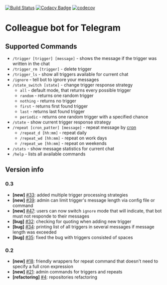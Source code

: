 [![Build Status](https://travis-ci.org/ustits/ColleagueBot.svg?branch=develop)](https://travis-ci.org/ustits/ColleagueBot)
[![Codacy Badge](https://api.codacy.com/project/badge/Grade/a8b489aca8ac426089f64ba35de99bda)](https://www.codacy.com/app/ustits/ColleagueBot?utm_source=github.com&amp;utm_medium=referral&amp;utm_content=ustits/ColleagueBot&amp;utm_campaign=Badge_Grade)
[![codecov](https://codecov.io/gh/ustits/ColleagueBot/branch/develop/graph/badge.svg)](https://codecov.io/gh/ustits/ColleagueBot)

# Colleague bot for Telegram

## Supported Commands

* `/trigger [trigger] [message]` - shows the message if the trigger was written in the chat
* `/trigger_rm [trigger]` - delete trigger
* `/trigger_ls` - show all triggers available for current chat
* `/ignore` - tell bot to ignore your messages
* `/state_switch [state]` - change trigger response strategy
  * `all` - default mode, that returns every possible trigger
  * `random` - returns one random trigger
  * `nothing` - returns no trigger
  * `first` - returns first found trigger
  * `last` - returns last found trigger
  * `periodic` - returns one random trigger with a specified chance
* `/state` - show current trigger response strategy
* `/repeat [cron_patter] [message]` - repeat message by [cron](http://www.quartz-scheduler.org/documentation/quartz-2.x/tutorials/crontrigger.html)
  * `/repeat_d [hh:mm]` - repeat daily
  * `/repeat_wd [hh:mm]` - repeat on work days
  * `/repeat_we [hh:mm]` - repeat on weekends
* `/stats` - show message statistics for current chat
* `/help` - lists all available commands

## Version info

### 0.3

* **[new]** [#33](https://github.com/ustits/ColleagueBot/issues/33): 
added multiple trigger processing strategies
* **[new]** [#39](https://github.com/ustits/ColleagueBot/issues/39):
admin can limit trigger's message length via config file or command
* **[new]** [#47](https://github.com/ustits/ColleagueBot/issues/47):
users can now switch `ignore` mode that will indicate, that bot must not responde
to their messages
* **[bug]** [#32](https://github.com/ustits/ColleagueBot/issues/32):
checking for quoting when adding new trigger
* **[bug]** [#34](https://github.com/ustits/ColleagueBot/issues/34):
printing list of all triggers in several messages if message length was exceeded
* **[bug]** [#35](https://github.com/ustits/ColleagueBot/issues/35):
fixed the bug with triggers consisted of spaces

### 0.2

* **[new]** [#18](https://github.com/ustits/ColleagueBot/issues/18): 
friendly wrappers for repeat command that doesn't need to specify a full 
cron expression
* **[new]** [#21](https://github.com/ustits/ColleagueBot/issues/21): 
admin commands for triggers and repeats
* **[refactoring]** [#4](https://github.com/ustits/ColleagueBot/issues/4): 
repositories refactoring

